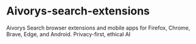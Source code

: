 # Aivorys-search-extensions
Aivorys Search browser extensions and mobile apps for Firefox, Chrome, Brave, Edge, and Android. Privacy-first, ethical AI
